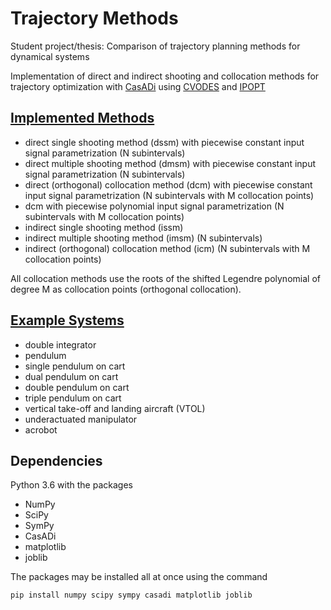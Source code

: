 # Trajectory Methods
Student project/thesis: Comparison of trajectory planning methods for dynamical systems

Implementation of direct and indirect shooting and collocation methods for trajectory optimization with [CasADi](https://web.casadi.org/) using [CVODES](https://computation.llnl.gov/projects/sundials/cvodes) and [IPOPT](https://projects.coin-or.org/Ipopt)

## [Implemented Methods](ocp_solver.py)
- direct single shooting method (dssm) with piecewise constant input signal parametrization (N subintervals)
- direct multiple shooting method (dmsm) with piecewise constant input signal parametrization (N subintervals)
- direct (orthogonal) collocation method (dcm) with piecewise constant input signal parametrization (N subintervals with M collocation points)
- dcm with piecewise polynomial input signal parametrization (N subintervals with M collocation points)
- indirect single shooting method (issm)
- indirect multiple shooting method (imsm) (N subintervals)
- indirect (orthogonal) collocation method (icm) (N subintervals with M collocation points)

All collocation methods use the roots of the shifted Legendre polynomial of degree M as collocation points (orthogonal collocation).

## [Example Systems](ocp.py)
- double integrator
- pendulum
- single pendulum on cart
- dual pendulum on cart
- double pendulum on cart
- triple pendulum on cart
- vertical take-off and landing aircraft (VTOL)
- underactuated manipulator
- acrobot

## Dependencies
Python 3.6 with the packages
- NumPy
- SciPy
- SymPy
- CasADi
- matplotlib
- joblib

The packages may be installed all at once using the command
```
pip install numpy scipy sympy casadi matplotlib joblib
```
